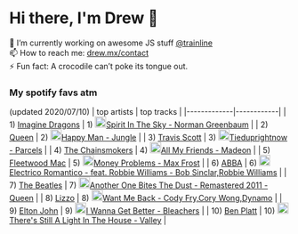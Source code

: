 # Hi there, I'm Drew 👋
🔭 I’m currently working on awesome JS stuff [@trainline](http://trainline.com/)  
📫 How to reach me: [drew.mx/contact](https://drew.mx/contact)  
⚡ Fun fact: A crocodile can’t poke its tongue out.  
### My spotify favs atm
(updated 2020/07/10)
| top artists | top tracks |
|-------------|------------|
| 1) [Imagine Dragons](https://open.spotify.com/artist/53XhwfbYqKCa1cC15pYq2q) | 1) <img src="https://i.scdn.co/image/ab67616d000048515c1c4d3d94d0e845bd1ebec1" alt="Photo of Spirit In The Sky" width="20px" />[Spirit In The Sky - Norman Greenbaum](https://open.spotify.com/track/0jvN7eQJJt4nxQzgQfZ1SP) |
| 2) [Queen](https://open.spotify.com/artist/1dfeR4HaWDbWqFHLkxsg1d) | 2) <img src="https://i.scdn.co/image/ab67616d00004851ed7161514b659102e49bb589" alt="Photo of Happy Man" width="20px" />[Happy Man - Jungle](https://open.spotify.com/track/5nF6drlQTtXc5iThQoyONB) |
| 3) [Travis Scott](https://open.spotify.com/artist/0Y5tJX1MQlPlqiwlOH1tJY) | 3) <img src="https://i.scdn.co/image/ab67616d000048515293681f1d72c22430e382e0" alt="Photo of Tieduprightnow" width="20px" />[Tieduprightnow - Parcels](https://open.spotify.com/track/66tkDkPsznE5zIHNt4QkXB) |
| 4) [The Chainsmokers](https://open.spotify.com/artist/69GGBxA162lTqCwzJG5jLp) | 4) <img src="https://i.scdn.co/image/ab67616d00004851a5a0567b3b8532a1e090734d" alt="Photo of All My Friends" width="20px" />[All My Friends - Madeon](https://open.spotify.com/track/7sGTH1fber0bhncNMfNxmt) |
| 5) [Fleetwood Mac](https://open.spotify.com/artist/08GQAI4eElDnROBrJRGE0X) | 5) <img src="https://i.scdn.co/image/ab67616d00004851d2b420a7f33f6cfdcfc77b3b" alt="Photo of Money Problems" width="20px" />[Money Problems - Max Frost](https://open.spotify.com/track/6RrHDxkgLwNANildGqax05) |
| 6) [ABBA](https://open.spotify.com/artist/0LcJLqbBmaGUft1e9Mm8HV) | 6) <img src="https://i.scdn.co/image/ab67616d00004851da0235b62deb6a12490dec79" alt="Photo of Electrico Romantico - feat. Robbie Williams" width="20px" />[Electrico Romantico - feat. Robbie Williams - Bob Sinclar,Robbie Williams](https://open.spotify.com/track/4qYYZHqXQ8zk9YMVDjoU7A) |
| 7) [The Beatles](https://open.spotify.com/artist/3WrFJ7ztbogyGnTHbHJFl2) | 7) <img src="https://i.scdn.co/image/ab67616d00004851056e90910cbaf5c5b892aeba" alt="Photo of Another One Bites The Dust - Remastered 2011" width="20px" />[Another One Bites The Dust - Remastered 2011 - Queen](https://open.spotify.com/track/5vdp5UmvTsnMEMESIF2Ym7) |
| 8) [Lizzo](https://open.spotify.com/artist/56oDRnqbIiwx4mymNEv7dS) | 8) <img src="https://i.scdn.co/image/ab67616d000048510c75ad91c9ec6586c8f6c18f" alt="Photo of Want Me Back" width="20px" />[Want Me Back - Cody Fry,Cory Wong,Dynamo](https://open.spotify.com/track/64zfaCPwuuPkEtoNt1jzFx) |
| 9) [Elton John](https://open.spotify.com/artist/3PhoLpVuITZKcymswpck5b) | 9) <img src="https://i.scdn.co/image/ab67616d00004851aa31c98f0add81591375af01" alt="Photo of I Wanna Get Better" width="20px" />[I Wanna Get Better - Bleachers](https://open.spotify.com/track/2UVM22SIyJTpSfsStnpU2I) |
| 10) [Ben Platt](https://open.spotify.com/artist/6qGkLCMQkNGOJ079iEcC5k) | 10) <img src="https://i.scdn.co/image/ab67616d000048510cdb4b03fd27a1301592a5e3" alt="Photo of There's Still A Light In The House" width="20px" />[There's Still A Light In The House - Valley](https://open.spotify.com/track/4MIPNDbxVPWdLwH6A4nsiY) |
